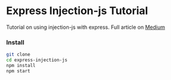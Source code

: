 # Express Injection-js Tutorial

Tutorial on using injection-js with express. Full article on [Medium](https://medium.com/@michael.m/using-injection-js-with-express-and-typescript-7ae07fbdaa5a)

### Install

```bash
git clone
cd express-injection-js
npm install
npm start
```
